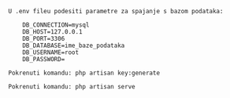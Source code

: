     U .env fileu podesiti parametre za spajanje s bazom podataka:

        DB_CONNECTION=mysql
        DB_HOST=127.0.0.1
        DB_PORT=3306
        DB_DATABASE=ime_baze_podataka
        DB_USERNAME=root
        DB_PASSWORD=
    
    Pokrenuti komandu: php artisan key:generate 

    Pokrenuti komandu: php artisan serve

